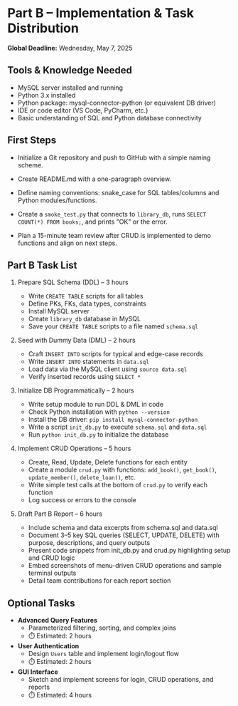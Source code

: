 # Part B – Implementation & Task Distribution

**Global Deadline:** Wednesday, May 7, 2025

## Tools & Knowledge Needed
- MySQL server installed and running
- Python 3.x installed
- Python package: mysql-connector-python (or equivalent DB driver)
- IDE or code editor (VS Code, PyCharm, etc.)
- Basic understanding of SQL and Python database connectivity

## First Steps
- Initialize a Git repository and push to GitHub with a simple naming scheme.
- Create README.md with a one-paragraph overview.
- Define naming conventions: snake_case for SQL tables/columns and Python modules/functions.

- Create a `smoke_test.py` that connects to `library_db`, runs `SELECT COUNT(*) FROM books;`, and prints "OK" or the error.
- Plan a 15-minute team review after CRUD is implemented to demo functions and align on next steps.

## Part B Task List

1. Prepare SQL Schema (DDL) – 3 hours
   - Write `CREATE TABLE` scripts for all tables
   - Define PKs, FKs, data types, constraints
   - Install MySQL server
   - Create `library_db` database in MySQL
   - Save your `CREATE TABLE` scripts to a file named `schema.sql`

2. Seed with Dummy Data (DML) – 2 hours
   - Craft `INSERT INTO` scripts for typical and edge-case records
   - Write `INSERT INTO` statements in `data.sql`
   - Load data via the MySQL client using `source data.sql`
   - Verify inserted records using `SELECT *`

3. Initialize DB Programmatically – 2 hours
   - Write setup module to run DDL & DML in code
   - Check Python installation with `python --version`
   - Install the DB driver: `pip install mysql-connector-python`
   - Write a script `init_db.py` to execute `schema.sql` and `data.sql`
   - Run `python init_db.py` to initialize the database

4. Implement CRUD Operations – 5 hours
   - Create, Read, Update, Delete functions for each entity
   - Create a module `crud.py` with functions: `add_book()`, `get_book()`, `update_member()`, `delete_loan()`, etc.
   - Write simple test calls at the bottom of `crud.py` to verify each function
   - Log success or errors to the console

5. Draft Part B Report – 6 hours
   - Include schema and data excerpts from schema.sql and data.sql
   - Document 3–5 key SQL queries (SELECT, UPDATE, DELETE) with purpose, descriptions, and query outputs
   - Present code snippets from init_db.py and crud.py highlighting setup and CRUD logic
   - Embed screenshots of menu-driven CRUD operations and sample terminal outputs
   - Detail team contributions for each report section



## Optional Tasks
- **Advanced Query Features**  
  - Parameterized filtering, sorting, and complex joins  
  - ⏱️ Estimated: 2 hours
- **User Authentication**  
  - Design `Users` table and implement login/logout flow  
  - ⏱️ Estimated: 2 hours
- **GUI Interface**  
  - Sketch and implement screens for login, CRUD operations, and reports  
  - ⏱️ Estimated: 4 hours
